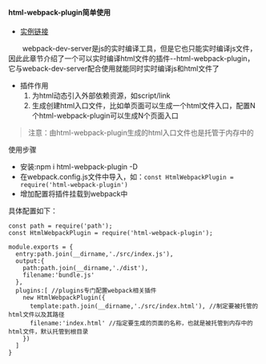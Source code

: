 #### html-webpack-plugin简单使用
+ [实例链接](https://github.com/ybonest/webpack-note/tree/master/webpack/example4)

<p style="text-indent:2em;">webpack-dev-server是js的实时编译工具，但是它也只能实时编译js文件，因此此章节介绍了一个可以实时编译html文件的插件--html-webpack-plugin，它与weback-dev-server配合使用就能同时实时编译js和html文件了</p>

+ 插件作用
  1. 为html动态引入外部依赖资源，如script/link
  2. 生成创建html入口文件，比如单页面可以生成一个html文件入口，配置N个html-webpack-plugin可以生成N个页面入口

> 注意：由html-webpack-plugin生成的html入口文件也是托管于内存中的

使用步骤
+ 安装:npm i html-webpack-plugin -D
+ 在webpack.config.js文件中导入，如：`const HtmlWebpackPlugin = require('html-webpack-plugin')`
+ 增加配置将插件挂载到webpack中

具体配置如下：
```
const path = require('path');
const HtmlWebpackPlugin = require('html-webpack-plugin');

module.exports = {
  entry:path.join(__dirname,'./src/index.js'),
  output:{
    path:path.join(__dirname,'./dist'),
    filename:'bundle.js'
  },
  plugins:[ //plugins专门配置webpack相关插件
    new HtmlWebpackPlugin({
      template:path.join(__dirname,'./src/index.html'), //制定要被托管的html文件以及其路径
      filename:'index.html' //指定要生成的页面的名称，也就是被托管到内存中的html文件，默认托管到根目录
    })
  ]
}
```